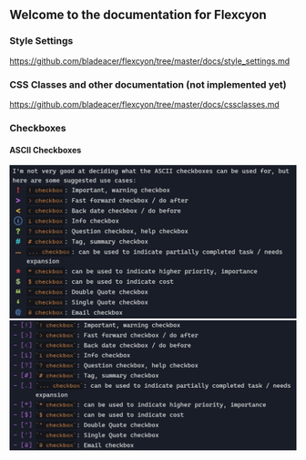 ## Welcome to the documentation for Flexcyon

### Style Settings
https://github.com/bladeacer/flexcyon/tree/master/docs/style_settings.md

### CSS Classes and other documentation (not implemented yet)
https://github.com/bladeacer/flexcyon/tree/master/docs/cssclasses.md

### Checkboxes
#### ASCII Checkboxes
![](./screenshots/ascii_checkboxes1.png)
![](./screenshots/ascii_checkboxes2.png)